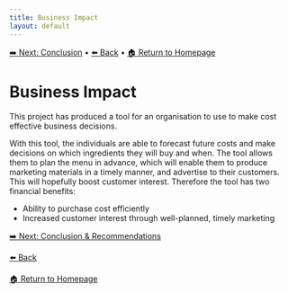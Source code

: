 ```yaml
---
title: Business Impact
layout: default
---
```

[➡️ Next: Conclusion]({{site.baseurl}}/Conclusion) • [⬅️ Back]({{site.baseurl}}/Dashboard) • [🏠 Return to Homepage]({{site.baseurl}}/index)

# Business Impact
This project has produced a tool for an organisation to use to make cost effective business decisions. 

With this tool, the individuals are able to forecast future costs and make decisions on which ingredients they will buy and when. The tool allows them to plan the menu in advance, which will enable them to produce marketing materials in a timely manner, and advertise to their customers. This will hopefully boost customer interest. Therefore the tool has two financial benefits:
* Ability to purchase cost efficiently
* Increased customer interest through well-planned, timely marketing

[➡️ Next: Conclusion & Recommendations]({{site.baseurl}}/Conclusion-Recommendations)

[⬅️ Back]({{site.baseurl}}/Dashboard)

[🏠 Return to Homepage]({{site.baseurl}}/index)
